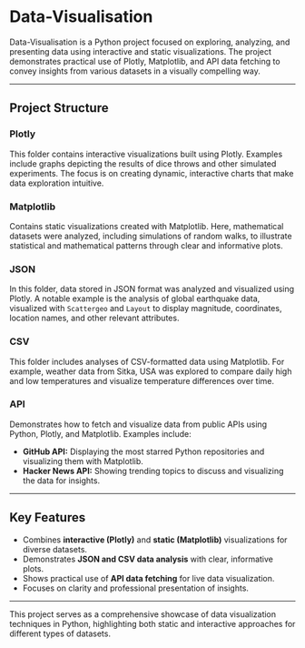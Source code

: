 # Data-Visualisation

Data-Visualisation is a Python project focused on exploring, analyzing, and presenting data using interactive and static visualizations. The project demonstrates practical use of Plotly, Matplotlib, and API data fetching to convey insights from various datasets in a visually compelling way.

---

## Project Structure

### Plotly
This folder contains interactive visualizations built using Plotly. Examples include graphs depicting the results of dice throws and other simulated experiments. The focus is on creating dynamic, interactive charts that make data exploration intuitive.

### Matplotlib
Contains static visualizations created with Matplotlib. Here, mathematical datasets were analyzed, including simulations of random walks, to illustrate statistical and mathematical patterns through clear and informative plots.

### JSON
In this folder, data stored in JSON format was analyzed and visualized using Plotly. A notable example is the analysis of global earthquake data, visualized with `Scattergeo` and `Layout` to display magnitude, coordinates, location names, and other relevant attributes.

### CSV
This folder includes analyses of CSV-formatted data using Matplotlib. For example, weather data from Sitka, USA was explored to compare daily high and low temperatures and visualize temperature differences over time.

### API
Demonstrates how to fetch and visualize data from public APIs using Python, Plotly, and Matplotlib. Examples include:
- **GitHub API:** Displaying the most starred Python repositories and visualizing them with Matplotlib.  
- **Hacker News API:** Showing trending topics to discuss and visualizing the data for insights.

---

## Key Features

- Combines **interactive (Plotly)** and **static (Matplotlib)** visualizations for diverse datasets.  
- Demonstrates **JSON and CSV data analysis** with clear, informative plots.  
- Shows practical use of **API data fetching** for live data visualization.  
- Focuses on clarity and professional presentation of insights.  

---

This project serves as a comprehensive showcase of data visualization techniques in Python, highlighting both static and interactive approaches for different types of datasets.
